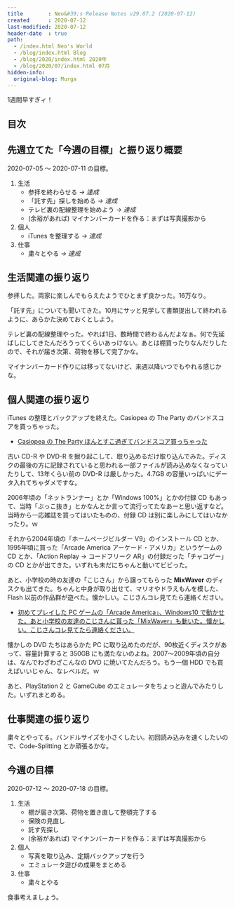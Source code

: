 ```yaml
---
title        : Neo&#39;s Release Notes v29.07.2 (2020-07-12)
created      : 2020-07-12
last-modified: 2020-07-12
header-date  : true
path:
  - /index.html Neo's World
  - /blog/index.html Blog
  - /blog/2020/index.html 2020年
  - /blog/2020/07/index.html 07月
hidden-info:
  original-blog: Murga
---
```


1週間早すぎィ！

## 目次

## 先週立てた「今週の目標」と振り返り概要

2020-07-05 ～ 2020-07-11 の目標。

1. 生活
    - 参拝を終わらせる _→ 達成_
    - 「託す先」探しを始める _→ 達成_
    - テレビ裏の配線整理を始めよう _→ 達成_
    - (余裕があれば) マイナンバーカードを作る：まずは写真撮影から
2. 個人
    - iTunes を整理する _→ 達成_
3. 仕事
    - 粛々とやる _→ 達成_

## 生活関連の振り返り

参拝した。両家に楽しんでもらえたようでひとまず良かった。16万なり。

「託す先」についても聞いてきた。10月にサッと見学して書類提出して終われるように、あらかた決めておくとしよう。

テレビ裏の配線整理やった。やれば1日、数時間で終わるんだよなぁ。何で先延ばしにしてきたんだろうってくらいあっけない。あとは棚買ったりなんだりしたので、それが届き次第、荷物を移して完了かな。

マイナンバーカード作りには移ってないけど、来週以降いつでもやれる感じかな。

## 個人関連の振り返り

iTunes の整理とバックアップを終えた。Casiopea の The Party のバンドスコアを買っちゃった。

- [Casiopea の The Party ほんとすこ過ぎてバンドスコア買っちゃった](https://www.instagram.com/p/CCdCGVeJtqA/)

古い CD-R や DVD-R を掘り起こして、取り込めるだけ取り込んでみた。ディスクの最後の方に記録されていると思われる一部ファイルが読み込めなくなっていたりして、13年くらい前の DVD-R は厳しかった。4.7GB の容量いっぱいにデータ入れてちゃダメですな。

2006年頃の「ネットランナー」とか「Windows 100%」とかの付録 CD もあって、当時「ぶっこ抜き」とかなんとか言って流行ってたなあーと思い返すなど。当時から一応雑誌を買ってはいたものの、付録 CD は別に楽しみにしてはいなかったり。ｗ

それから2004年頃の「ホームページビルダー V9」のインストール CD とか、1995年頃に買った「Arcade America アーケード・アメリカ」というゲームの CD とか、「Action Replay → コードフリーク AR」の付録だった「チャコゲー」の CD とかが出てきた。いずれも未だにちゃんと動いてビビった。

あと、小学校の時の友達の「こじさん」から譲ってもらった __MixWaver__ のディスクも出てきた。ちゃんと中身が取り出せて、マリオやドラえもんを模した、Flash 以前の作品群が遊べた。懐かしい。こじさんコレ見てたら連絡ください。

- [初めてプレイした PC ゲームの「Arcade America」、Windows10 ‪で動かせた。あと小学校の友達のこじさんに貰った「MixWaver」も動いた。懐かしい。こじさんコレ見てたら連絡ください。](https://www.instagram.com/p/CCdCdW7JOHl/)

懐かしの DVD たちはあらかた PC に取り込めたのだが、90枚近くディスクがあって、容量計算すると 350GB にも満たないのよね。2007～2009年頃の自分は、なんでわざわざこんなの DVD に焼いてたんだろう。もう一個 HDD でも買えばいいじゃん、なレベルだ。ｗ

あと、PlayStation 2 と GameCube のエミュレータをちょっと遊んでみたりした。いずれまとめる。

## 仕事関連の振り返り

粛々とやってる。バンドルサイズを小さくしたい。初回読み込みを速くしたいので、Code-Splitting とか頑張るかな。

## 今週の目標

2020-07-12 ～ 2020-07-18 の目標。

1. 生活
    - 棚が届き次第、荷物を置き直して整頓完了する
    - 保険の見直し
    - 託す先探し
    - (余裕があれば) マイナンバーカードを作る：まずは写真撮影から
2. 個人
    - 写真を取り込み、定期バックアップを行う
    - エミュレータ遊びの成果をまとめる
3. 仕事
    - 粛々とやる

食事考えましょう。
